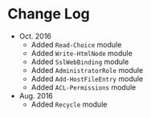 # Change Log
 - Oct. 2016
   - Added `Read-Choice` module
   - Added `Write-HtmlNode` module
   - Added `SslWebBinding` module
   - Added `AdministratorRole` module
   - Added `Add-HostFileEntry` module
   - Added `ACL-Permissions` module
 - Aug. 2016
   - Added `Recycle` module
